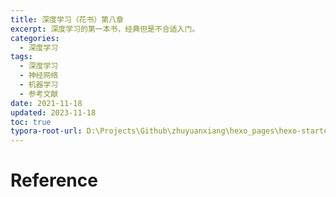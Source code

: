 ```yaml
---
title: 深度学习（花书）第八章
excerpt: 深度学习的第一本书，经典但是不合适入门。
categories:
  - 深度学习
tags:
  - 深度学习
  - 神经网络
  - 机器学习
  - 参考文献
date: 2021-11-18
updated: 2023-11-18
toc: true
typora-root-url: D:\Projects\Github\zhuyuanxiang\hexo_pages\hexo-starter\source\_posts\
---
```


# Reference

[^Erhan,2010]: Erhan, D., Bengio, Y., Courville, A., Manzagol, P., Vincent, P., and Bengio, S. (2010). Why does unsupervised pre-training help deep learning? J. Machine Learning Res.
[^Glorot,2011]: Glorot, X., Bordes, A., and Bengio, Y. (2011b). Domain adaptation for large-scale sentiment classification: A deep learning approach. In ICML’2011 .
[^Hinton,1988]Hinton, G. E. and McClelland, J. L. (1988). Learning representations by recirculation. In NIPS’1987 , pages 358–366. 502